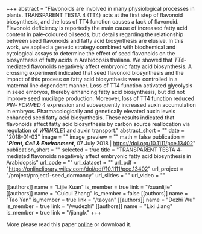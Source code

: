 +++
abstract = "Flavonoids are involved in many physiological processes in plants. TRANSPARENT TESTA 4 (TT4) acts at the first step of flavonoid biosynthesis, and the loss of TT4 function causes a lack of flavonoid. Flavonoid deficiency is reportedly the main cause of increased fatty acid content in pale‐coloured oilseeds, but details regarding the relationship between seed flavonoids and fatty acid biosynthesis are elusive. In this work, we applied a genetic strategy combined with biochemical and cytological assays to determine the effect of seed flavonoids on the biosynthesis of fatty acids in Arabidopsis thaliana. We showed that *TT4*‐mediated flavonoids negatively affect embryonic fatty acid biosynthesis. A crossing experiment indicated that seed flavonoid biosynthesis and the impact of this process on fatty acid biosynthesis were controlled in a maternal line‐dependent manner. Loss of TT4 function activated glycolysis in seed embryos, thereby enhancing fatty acid biosynthesis, but did not improve seed mucilage production. Moreover, loss of TT4 function reduced *PIN‐ FORMED 4* expression and subsequently increased auxin accumulation in embryos. Pharmacologically and genetically elevated auxin levels enhanced seed fatty acid biosynthesis. These results indicated that flavonoids affect fatty acid biosynthesis by carbon source reallocation via regulation of *WRINKLE1* and auxin transport."
abstract_short = ""
date = "2018-01-03"
image = ""
image_preview = ""
math = false
publication = "***Plant, Cell & Environment***, 07 July 2018 | https://doi.org/10.1111/pce.13402"
publication_short = ""
selected = true
title = "TRANSPARENT TESTA 4‐mediated flavonoids negatively affect embryonic fatty acid biosynthesis in Arabidopsis"
url_code = ""
url_dataset = ""
url_pdf = "https://onlinelibrary.wiley.com/doi/pdf/10.1111/pce.13402"
url_project = "/project/project1-seed_dormancy"
url_slides = ""
url_video = ""

[[authors]]
    name = "Lijie Xuan"
    is_member = true
    link = "/xuanlijie"
[[authors]]
    name = "Cuicui Zhang"
    is_member = false
[[authors]]
    name = "Tao Yan"
    is_member = true
    link = "/taoyan"
[[authors]]
    name = "Dezhi Wu"
    is_member = true
    link = "/wudezhi"
[[authors]]
    name = "Lixi Jiang"
    is_member = true
    link = "/jianglx"
+++


More please read this paper [online](https://onlinelibrary.wiley.com/doi/pdf/10.1111/pce.13402) or download it.


